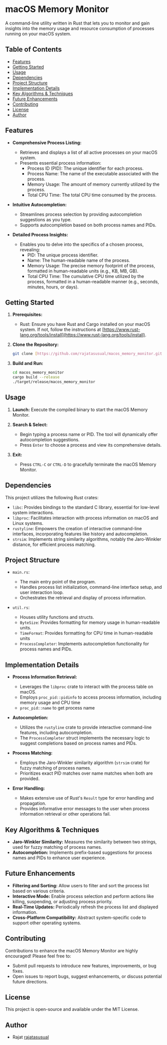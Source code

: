 # macOS Memory Monitor

A command-line utility written in Rust that lets you to monitor and gain insights into the memory usage and resource consumption of processes running on your macOS system.

## Table of Contents

* [Features](#features)
* [Getting Started](#getting-started)
* [Usage](#usage)
* [Dependencies](#dependencies)
* [Project Structure](#project-structure)
* [Implementation Details](#implementation-details)
* [Key Algorithms & Techniques](#key-algorithms-&-techniques)
* [Future Enhancements](#future-enhancements)
* [Contributing](#contributing)
* [License](#license)
* [Author](#author)

## Features

* **Comprehensive Process Listing:**
    * Retrieves and displays a list of all active processes on your macOS system.
    * Presents essential process information:
        * Process ID (PID): The unique identifier for each process.
        * Process Name: The name of the executable associated with the process.
        * Memory Usage: The amount of memory currently utilized by the process.
        * Total CPU Time: The total CPU time consumed by the process.

* **Intuitive Autocompletion:**
    * Streamlines process selection by providing autocompletion suggestions as you type.
    * Supports autocompletion based on both process names and PIDs.

* **Detailed Process Insights:**
    * Enables you to delve into the specifics of a chosen process, revealing:
        * PID: The unique process identifier.
        * Name: The human-readable name of the process.
        * Memory Usage: The precise memory footprint of the process, formatted in human-readable units (e.g., KB, MB, GB).
        * Total CPU Time: The cumulative CPU time utilized by the process, formatted in a human-readable manner (e.g., seconds, minutes, hours, or days).

## Getting Started

1. **Prerequisites:**
    * Rust: Ensure you have Rust and Cargo installed on your macOS system. If not, follow the instructions at [https://www.rust-lang.org/tools/install](https://www.rust-lang.org/tools/install).

2. **Clone the Repository:**
    ```bash
    git clone [https://github.com/rajatasusual/macos_memory_monitor.git](https://github.com/rajatasusual/macos_memory_monitor.git)
    ```

3. **Build and Run:**
    ```bash
    cd macos_memory_monitor
    cargo build --release 
    ./target/release/macos_memory_monitor
    ```

## Usage

1. **Launch:** Execute the compiled binary to start the macOS Memory Monitor.

2. **Search & Select:**
    * Begin typing a process name or PID. The tool will dynamically offer autocompletion suggestions.
    * Press `Enter` to choose a process and view its comprehensive details.

3. **Exit:**
    * Press `CTRL-C` or `CTRL-D` to gracefully terminate the macOS Memory Monitor.

## Dependencies

This project utilizes the following Rust crates:

* `libc`: Provides bindings to the standard C library, essential for low-level system interactions.
* `libproc`: Facilitates interaction with process information on macOS and Linux systems.
* `rustyline`: Empowers the creation of interactive command-line interfaces, incorporating features like history and autocompletion.
* `strsim`: Implements string similarity algorithms, notably the Jaro-Winkler distance, for efficient process matching.

## Project Structure

* `main.rs`:
    * The main entry point of the program.
    * Handles process list initialization, command-line interface setup, and user interaction loop.
    * Orchestrates the retrieval and display of process information.

* `util.rs`:
    * Houses utility functions and structs.
    * `ByteSize`: Provides formatting for memory usage in human-readable units.
    * `TimeFormat`: Provides formatting for CPU time in human-readable units
    * `ProcessCompleter`: Implements autocompletion functionality for process names and PIDs.

## Implementation Details

* **Process Information Retrieval:**
    * Leverages the `libproc` crate to interact with the process table on macOS.
    * Employs `proc_pid::pidinfo` to access process information, including memory usage and CPU time
    * `proc_pid::name` to get process name

* **Autocompletion:**
    * Utilizes the `rustyline` crate to provide interactive command-line features, including autocompletion.
    * The `ProcessCompleter` struct implements the necessary logic to suggest completions based on process names and PIDs.

* **Process Matching:**
    * Employs the Jaro-Winkler similarity algorithm (`strsim` crate) for fuzzy matching of process names.
    * Prioritizes exact PID matches over name matches when both are provided.

* **Error Handling:**
    * Makes extensive use of Rust's `Result` type for error handling and propagation.
    * Provides informative error messages to the user when process information retrieval or other operations fail.

## Key Algorithms & Techniques

* **Jaro-Winkler Similarity:**  Measures the similarity between two strings, used for fuzzy matching of process names.
* **Autocompletion:** Implements prefix-based suggestions for process names and PIDs to enhance user experience.

## Future Enhancements

* **Filtering and Sorting:** Allow users to filter and sort the process list based on various criteria.
* **Interactive Mode:**  Enable process selection and perform actions like killing, suspending, or adjusting process priority.
* **Real-Time Updates:**  Periodically refresh the process list and displayed information.
* **Cross-Platform Compatibility:**  Abstract system-specific code to support other operating systems.

## Contributing

Contributions to enhance the macOS Memory Monitor are highly encouraged! Please feel free to:

* Submit pull requests to introduce new features, improvements, or bug fixes.
* Open issues to report bugs, suggest enhancements, or discuss potential future directions.

## License

This project is open-source and available under the MIT License.

## Author

* Rajat [rajatasusual](https://github.com/rajatasusual)
